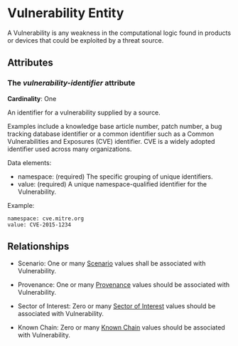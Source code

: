 # Vulnerability Entity

A Vulnerability is any weakness in the computational logic found in products or devices that could be exploited by a threat source.

## Attributes

### The *vulnerability-identifier* attribute

**Cardinality**: One

An identifier for a vulnerability supplied by a source.

Examples include a knowledge base article number, patch number, a bug tracking database identifier or a common identifier such as a Common Vulnerabilities and Exposures (CVE) identifier. CVE is a widely adopted identifier used across many organizations.

Data elements:
- namespace: (required) The specific grouping of unique identifiers. 
- value: (required) A unique namespace-qualified identifier for the Vulnerability.

Example:
```
namespace: cve.mitre.org
value: CVE-2015-1234
```

## Relationships

* Scenario: One or many [Scenario](scenario.md) values shall be associated with Vulnerability.

* Provenance: One or many [Provenance](provenance.md) values should be associated with Vulnerability. 

* Sector of Interest: Zero or many [Sector of Interest](sector-of-interest.md) values should be associated with Vulnerability. 

* Known Chain: Zero or many [Known Chain](known-chain.md) values should be associated with Vulnerability.
